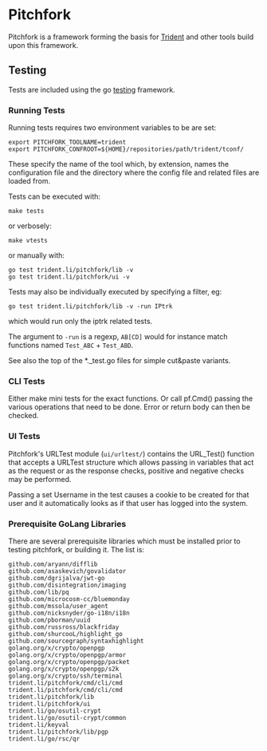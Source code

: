# Pitchfork

Pitchfork is a framework forming the basis for [Trident](https://trident.li)
and other tools build upon this framework.

## Testing

Tests are included using the go [testing](https://golang.org/pkg/testing/)
framework.

### Running Tests

Running tests requires two environment variables to be are set:
```
export PITCHFORK_TOOLNAME=trident
export PITCHFORK_CONFROOT=${HOME}/repositories/path/trident/tconf/
```
These specify the name of the tool which, by extension, names the configuration
file and the directory where the config file and related files are loaded from.

Tests can be executed with:
```
make tests
```
or verbosely:
```
make vtests
```

or manually with:
```
go test trident.li/pitchfork/lib -v
go test trident.li/pitchfork/ui -v
```

Tests may also be individually executed by specifying a filter, eg:
```
go test trident.li/pitchfork/lib -v -run IPtrk
```
which would run only the iptrk related tests.

The argument to ```-run``` is a regexp, ```AB[CD]``` would for instance
match functions named ```Test_ABC``` + ```Test_ABD```.

See also the top of the *._test.go files for simple cut&paste variants.

### CLI Tests

Either make mini tests for the exact functions.
Or call pf.Cmd() passing the various operations that need to be done.
Error or return body can then be checked.

### UI Tests

Pitchfork's URLTest module (```ui/urltest/```) contains the URL_Test()
function that accepts a URLTest structure which allows passing in 
variables that act as the request or as the response checks, positive
and negative checks may be performed.

Passing a set Username in the test causes a cookie to be created for that
user and it automatically looks as if that user has logged into the system.

### Prerequisite GoLang Libraries

There are several prerequisite libraries which must be installed prior to
testing pitchfork, or building it. The list is:

```
github.com/aryann/difflib
github.com/asaskevich/govalidator
github.com/dgrijalva/jwt-go
github.com/disintegration/imaging
github.com/lib/pq
github.com/microcosm-cc/bluemonday
github.com/mssola/user_agent
github.com/nicksnyder/go-i18n/i18n
github.com/pborman/uuid
github.com/russross/blackfriday
github.com/shurcooL/highlight_go
github.com/sourcegraph/syntaxhighlight
golang.org/x/crypto/openpgp
golang.org/x/crypto/openpgp/armor
golang.org/x/crypto/openpgp/packet
golang.org/x/crypto/openpgp/s2k
golang.org/x/crypto/ssh/terminal
trident.li/pitchfork/cmd/cli/cmd
trident.li/pitchfork/cmd/cli/cmd
trident.li/pitchfork/lib
trident.li/pitchfork/ui
trident.li/go/osutil-crypt
trident.li/go/osutil-crypt/common
trident.li/keyval
trident.li/pitchfork/lib/pgp
trident.li/go/rsc/qr
```

